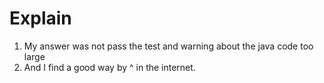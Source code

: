 # Explain

1. My answer was not pass the test and warning about the java code too large
2. And I find a good way by ^ in the internet.